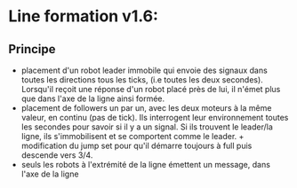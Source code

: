 # Line formation v1.6:
## Principe
* placement d'un robot leader immobile qui envoie des signaux dans toutes les directions tous les ticks, (i.e toutes les deux secondes). Lorsqu'il reçoit une réponse d'un robot placé près de lui, il n'émet plus que dans l'axe de la ligne ainsi formée.
* placement de followers un par un, avec les deux moteurs à la même valeur, en continu (pas de tick). Ils interrogent leur environnement toutes les secondes pour savoir si il y a un signal. Si ils trouvent le leader/la ligne, ils s'immobilisent et se comportent comme le leader. + modification du jump set pour qu'il démarre toujours à full puis descende vers 3/4.
* seuls les robots à l'extrémité de la ligne émettent un message, dans l'axe de la ligne
